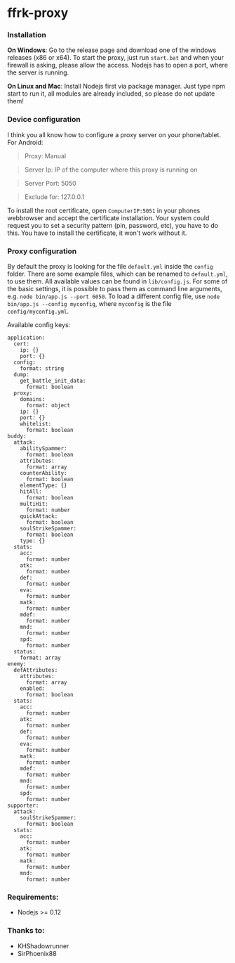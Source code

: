 # ffrk-proxy​

### Installation
**On Windows**:
Go to the release page and download one of the windows releases (x86 or x64).
To start the proxy, just run `start.bat` and when your firewall is asking, please allow the access. Nodejs has to open a port, where the server is running.

**On Linux and Mac**:
Install Nodejs first via package manager.
Just type npm start to run it, all modules are already included, so please do not update them!

### Device configuration
I think you all know how to configure a proxy server on your phone/tablet.
For Android:
> Proxy: Manual

> Server Ip: IP of the computer where this proxy is running on

> Server Port: 5050

> Exclude for: 127.0.0.1

To install the root certificate, open `ComputerIP:5051` in your phones webbrowser and accept the certificate installation. Your system could request you to set a security pattern (pin, password, etc), you have to do this.
You have to install the certificate, it won't work without it.

### Proxy configuration
By default the proxy is looking for the file `default.yml` inside the `config` folder. There are some example files, which can be renamed to `default.yml`, to use them.
All available values can be found in `lib/config.js`.
For some of the basic settings, it is possible to pass them as command line arguments, e.g. `node bin/app.js --port 6050`.
To load a different config file, use `node bin/app.js --config myconfig`, where `myconfig` is the file `config/myconfig.yml`.

Available config keys:
```
application:
  cert:
    ip: {}
    port: {}
  config:
    format: string
  dump:
    get_battle_init_data:
      format: boolean
  proxy:
    domains:
      format: object
    ip: {}
    port: {}
    whitelist:
      format: boolean
buddy:
  attack:
    abilitySpammer:
      format: boolean
    attributes:
      format: array
    counterAbility:
      format: boolean
    elementType: {}
    hitAll:
      format: boolean
    multiHit:
      format: number
    quickAttack:
      format: boolean
    soulStrikeSpammer:
      format: boolean
    type: {}
  stats:
    acc:
      format: number
    atk:
      format: number
    def:
      format: number
    eva:
      format: number
    matk:
      format: number
    mdef:
      format: number
    mnd:
      format: number
    spd:
      format: number
  status:
    format: array
enemy:
  defAttributes:
    attributes:
      format: array
    enabled:
      format: boolean
  stats:
    acc:
      format: number
    atk:
      format: number
    def:
      format: number
    eva:
      format: number
    matk:
      format: number
    mdef:
      format: number
    mnd:
      format: number
    spd:
      format: number
supporter:
  attack:
    soulStrikeSpammer:
      format: boolean
  stats:
    acc:
      format: number
    atk:
      format: number
    matk:
      format: number
    mnd:
      format: number
```

### Requirements:
* Nodejs >= 0.12

### Thanks to:
* KHShadowrunner
* SirPhoenix88
